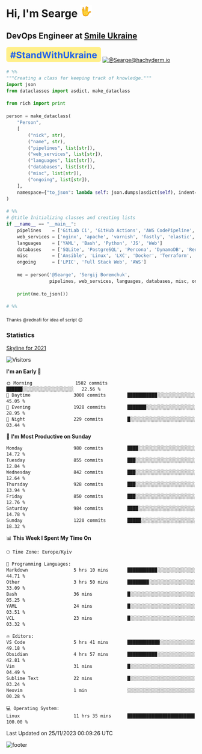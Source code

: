 # Hi, I'm Searge <img src="images/vulcan.webp" style="display: inline-block; margin: 0; height: 2rem" alt="Vulcan salute" />

## DevOps Engineer at [Smile Ukraine](https://smile-ukraine.com/en)

[![Stand With Ukraine](https://raw.githubusercontent.com/vshymanskyy/StandWithUkraine/main/badges/StandWithUkraine.svg)](https://stand-with-ukraine.pp.ua)
<a rel="me" href="https://hachyderm.io/@Searge">![@Searge@hachyderm.io](https://img.shields.io/badge/-@Searge-%232B90D9?logo=mastodon&logoColor=white)</a>

```python
# %%
"""Creating a class for keeping track of knowledge."""
import json
from dataclasses import asdict, make_dataclass

from rich import print

person = make_dataclass(
    "Person",
    [
        ("nick", str),
        ("name", str),
        ("pipelines", list[str]),
        ("web_services", list[str]),
        ("languages", list[str]),
        ("databases", list[str]),
        ("misc", list[str]),
        ("ongoing", list[str]),
    ],
    namespace={"to_json": lambda self: json.dumps(asdict(self), indent=4)},
)

# %%
# @title Initializing classes and creating lists
if __name__ == "__main__":
    pipelines    = ['GitLab Ci', 'GitHub Actions', 'AWS CodePipeline', 'Jenkins']
    web_services = ['nginx', 'apache', 'varnish', 'fastly', 'elastic', 'solr']
    languages    = ['YAML', 'Bash', 'Python', 'JS', 'Web']
    databases    = ['SQLite', 'PostgreSQL', 'Percona', 'DynamoDB', 'Redis']
    misc         = ['Ansible', 'Linux', 'LXC', 'Docker', 'Terraform', 'AWS']
    ongoing      = ['LPIC', 'Full Stack Web', 'AWS']

    me = person('@Searge', 'Sergij Boremchuk',
                pipelines, web_services, languages, databases, misc, ongoing)

    print(me.to_json())

# %%

```

<sub>Thanks @rednafi for idea of script :wink:</sub>

### Statistics

[Skyline for 2021](https://skyline.github.com/Searge/2021)

![Visitors](https://komarev.com/ghpvc/?username=searge&label=Profile%20views&color=0e75b6&style=flat) 
<!--START_SECTION:waka-->
**I'm an Early 🐤** 

```text
🌞 Morning                1502 commits        ██████░░░░░░░░░░░░░░░░░░░   22.56 % 
🌆 Daytime                3000 commits        ███████████░░░░░░░░░░░░░░   45.05 % 
🌃 Evening                1928 commits        ███████░░░░░░░░░░░░░░░░░░   28.95 % 
🌙 Night                  229 commits         █░░░░░░░░░░░░░░░░░░░░░░░░   03.44 % 
```
📅 **I'm Most Productive on Sunday** 

```text
Monday                   980 commits         ████░░░░░░░░░░░░░░░░░░░░░   14.72 % 
Tuesday                  855 commits         ███░░░░░░░░░░░░░░░░░░░░░░   12.84 % 
Wednesday                842 commits         ███░░░░░░░░░░░░░░░░░░░░░░   12.64 % 
Thursday                 928 commits         ███░░░░░░░░░░░░░░░░░░░░░░   13.94 % 
Friday                   850 commits         ███░░░░░░░░░░░░░░░░░░░░░░   12.76 % 
Saturday                 984 commits         ████░░░░░░░░░░░░░░░░░░░░░   14.78 % 
Sunday                   1220 commits        █████░░░░░░░░░░░░░░░░░░░░   18.32 % 
```


📊 **This Week I Spent My Time On** 

```text
🕑︎ Time Zone: Europe/Kyiv

💬 Programming Languages: 
Markdown                 5 hrs 10 mins       ███████████░░░░░░░░░░░░░░   44.71 % 
Other                    3 hrs 50 mins       ████████░░░░░░░░░░░░░░░░░   33.09 % 
Bash                     36 mins             █░░░░░░░░░░░░░░░░░░░░░░░░   05.25 % 
YAML                     24 mins             █░░░░░░░░░░░░░░░░░░░░░░░░   03.51 % 
VCL                      23 mins             █░░░░░░░░░░░░░░░░░░░░░░░░   03.32 % 

🔥 Editors: 
VS Code                  5 hrs 41 mins       ████████████░░░░░░░░░░░░░   49.18 % 
Obsidian                 4 hrs 57 mins       ███████████░░░░░░░░░░░░░░   42.81 % 
Vim                      31 mins             █░░░░░░░░░░░░░░░░░░░░░░░░   04.49 % 
Sublime Text             22 mins             █░░░░░░░░░░░░░░░░░░░░░░░░   03.24 % 
Neovim                   1 min               ░░░░░░░░░░░░░░░░░░░░░░░░░   00.28 % 

💻 Operating System: 
Linux                    11 hrs 35 mins      █████████████████████████   100.00 % 
```


 Last Updated on 25/11/2023 00:09:26 UTC
<!--END_SECTION:waka-->

![footer](https://capsule-render.vercel.app/api?type=waving&color=gradient&customColorList=14,21&height=82&section=footer)
